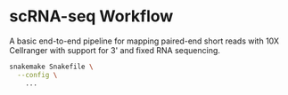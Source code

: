 # scRNA-seq Workflow
A basic end-to-end pipeline for mapping paired-end short reads with 10X Cellranger with support for 3' and fixed RNA
sequencing.

```bash
snakemake Snakefile \
  --config \
    ...
```
